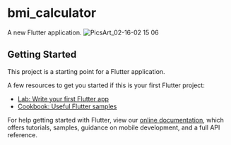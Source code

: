 # bmi_calculator

A new Flutter application.
![PicsArt_02-16-02 15 06](https://user-images.githubusercontent.com/65785786/107992485-d58b8900-6ffe-11eb-93eb-50ee4d618a28.jpg) 

## Getting Started

This project is a starting point for a Flutter application.

A few resources to get you started if this is your first Flutter project:

- [Lab: Write your first Flutter app](https://flutter.dev/docs/get-started/codelab)
- [Cookbook: Useful Flutter samples](https://flutter.dev/docs/cookbook)

For help getting started with Flutter, view our
[online documentation](https://flutter.dev/docs), which offers tutorials,
samples, guidance on mobile development, and a full API reference.
